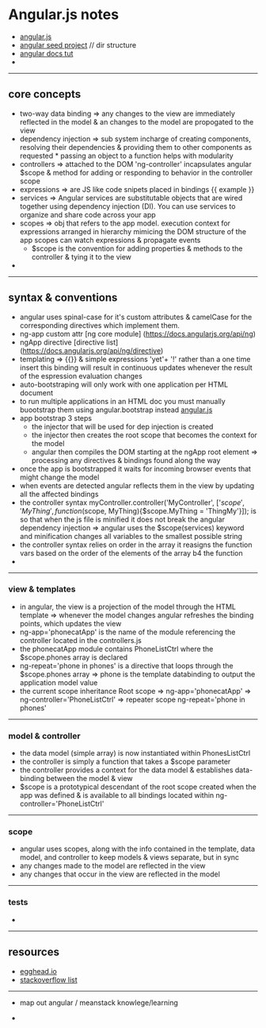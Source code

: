 # Angular.js  notes  

* [angular.js](https://angularjs.org/)  
* [angular seed project](https://github.com/angular/angular-seed)  // dir structure  
* [angular docs tut](https://docs.angularjs.org/tutorial/)  
*  

---  
##  core concepts  

  * two-way data binding => any changes to the view are immediately reflected in the model & an changes to the model are propogated to the view  
  * dependency injection => sub system incharge of creating components, resolving their dependencies & providing them to other components as requested    * passing an object to a function helps with modularity  
  * controllers => attached to the DOM 'ng-controller' incapsulates angular $scope  & method for adding or responding to behavior in the controller scope  
  * expressions => are JS like code snipets placed in bindings {{ example }}  
  * services => Angular services are substitutable objects that are wired together using dependency injection (DI). You can use services to organize and share code across your app  
  * scopes => obj that  refers to the app model. execution context for expressions  arranged in hierarchy mimicing the DOM structure of the app  scopes can watch expressions & propagate events 
    * $scope is the convention for adding properties & methods to the controller & tying it to the view  
  * 
---  

## syntax & conventions  

  * angular uses spinal-case for it's custom attributes & camelCase for the corresponding directives which implement them.  
  * ng-app custom attr [ng core module] (https://docs.angularjs.org/api/ng)  
  * ngApp directive [directive list]  (https://docs.angularjs.org/api/ng/directive)  
  * templating => {{}} & simple expressions 'yet'+ '!'  rather than a one time insert this binding will result in continuous updates whenever the result of the espression evaluation changes  
  * auto-bootstraping will only work with one application per HTML document   
  * to run multiple applications in an HTML doc you must manually buootstrap them using angular.bootstrap instead [angular.js](https://docs.angularjs.org/api/ng/function/angular.bootstrap)  
  * app bootstrap 3 steps  
    * the injector that will be used for dep injection is created  
    * the injector then creates the root scope that becomes the context for the model  
    * angular then compiles the DOM starting at the ngApp root element => processing any directives & bindings found along the way    
  * once the app is bootstrapped it waits for incoming browser events that might change the model  
  * when events are detected angular reflects them in the view by updating all the affected bindings  
  *  the controller syntax myController.controller('MyController', ['$scope','MyThing', function($scope, MyThing){$scope.MyThing = 'ThingMy'}]); is so that when the js file is minified it does not break the angular dependency injection => angular uses the $scope(services) keyword and minification changes all variables to the smallest possible string  
  * the controller syntax relies on order in the array  it reasigns the function vars based on the order of the elements of the array b4 the function  
  * 

---  

###  view & templates  

  * in angular, the view is a projection of the model through the HTML template  => whenever the model changes angular refreshes the binding points, which updates the view  
  * ng-app='phonecatApp' is the name of the module referencing the controller located in the controllers.js  
  * the phonecatApp module contains PhoneListCtrl where the $scope.phones array is declared  
  * ng-repeat='phone in phones' is a directive that loops through the $scope.phones array => phone is the template databinding to output the application model value  
  *  the current scope inheritance Root scope => ng-app='phonecatApp' => ng-controller='PhoneListCtrl' => repeater scope ng-repeat='phone in phones'  

---  

### model & controller  
  * the data model (simple array) is now instantiated within PhonesListCtrl  
  * the controller is simply a function that takes a $scope parameter  
  * the controller provides a context for the data model & establishes data-binding between the model & view  
  * $scope is a prototypical descendant of the root scope created when the app was defined & is available to all bindings located within ng-controller='PhoneListCtrl'  


---  

### scope  
  * angular uses scopes, along with the info contained in the template, data model, and controller to keep models & views separate, but in sync
  * any changes made to the model are reflected in the view  
  * any changes that occur in the view are reflected in the model  

---  

### tests      
  * 

  


---  

## resources  

  * [egghead.io](https://egghead/technologies/angularjs)  
  * [stackoverflow list](http://stackoverflow.com/questions/14333857/how-to-master-angularjs)  

---  

* map out angular / meanstack knowlege/learning  

*  




